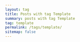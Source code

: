 ```yaml
---
layout: tag
title: Posts with tag Template
summary: posts with tag Template
tag: template
permalink: /tags/template/
sitemap: false
---
```

